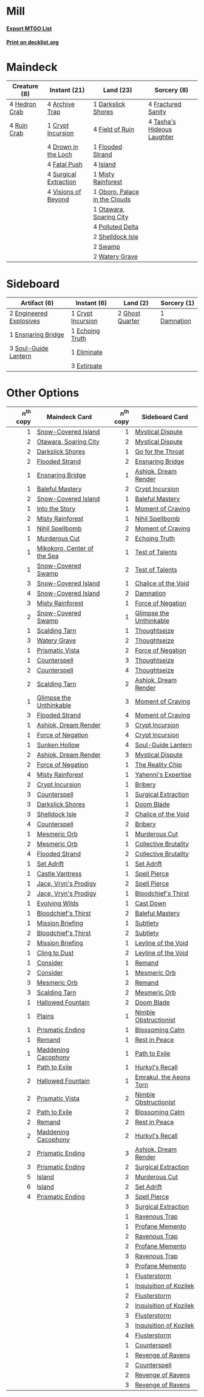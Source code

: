 # Mill

#### [Export MTGO List](../collection/Mill/Mill.txt)
#### [Print on decklist.org](http://decklist.org/?deckmain=4%09Archive%20Trap%0A1%09Crypt%20Incursion%0A1%09Darkslick%20Shores%0A4%09Drown%20in%20the%20Loch%0A4%09Fatal%20Push%0A4%09Field%20of%20Ruin%0A1%09Flooded%20Strand%0A4%09Fractured%20Sanity%0A4%09Hedron%20Crab%0A4%09Island%0A1%09Misty%20Rainforest%0A1%09Oboro,%20Palace%20in%20the%20Clouds%0A1%09Otawara,%20Soaring%20City%0A4%09Polluted%20Delta%0A4%09Ruin%20Crab%0A2%09Shelldock%20Isle%0A4%09Surgical%20Extraction%0A2%09Swamp%0A4%09Tasha's%20Hideous%20Laughter%0A4%09Visions%20of%20Beyond%0A2%09Watery%20Grave&deckside=1%09Crypt%20Incursion%0A1%09Damnation%0A1%09Echoing%20Truth%0A1%09Eliminate%0A2%09Engineered%20Explosives%0A1%09Ensnaring%20Bridge%0A3%09Extirpate%0A2%09Ghost%20Quarter%0A3%09Soul-Guide%20Lantern)
# Maindeck

|                                      Creature (8)                                      |                                          Instant (21)                                          |                                               Land (23)                                               |                                             Sorcery (8)                                             |
|----------------------------------------------------------------------------------------|------------------------------------------------------------------------------------------------|-------------------------------------------------------------------------------------------------------|-----------------------------------------------------------------------------------------------------|
|4 [Hedron Crab](http://gatherer.wizards.com/Pages/Card/Details.aspx?multiverseid=180348)|4 [Archive Trap](http://gatherer.wizards.com/Pages/Card/Details.aspx?multiverseid=197538)       |1 [Darkslick Shores](http://gatherer.wizards.com/Pages/Card/Details.aspx?multiverseid=209400)          |4 [Fractured Sanity](http://gatherer.wizards.com/Pages/Card/Details.aspx?multiverseid=522120)        |
|4 [Ruin Crab](http://gatherer.wizards.com/Pages/Card/Details.aspx?multiverseid=495191)  |1 [Crypt Incursion](http://gatherer.wizards.com/Pages/Card/Details.aspx?multiverseid=369056)    |4 [Field of Ruin](http://gatherer.wizards.com/Pages/Card/Details.aspx?multiverseid=435415)             |4 [Tasha's Hideous Laughter](http://gatherer.wizards.com/Pages/Card/Details.aspx?multiverseid=527365)|
|                                                                                        |4 [Drown in the Loch](http://gatherer.wizards.com/Pages/Card/Details.aspx?multiverseid=473150)  |1 [Flooded Strand](http://gatherer.wizards.com/Pages/Card/Details.aspx?multiverseid=405098)            |                                                                                                     |
|                                                                                        |4 [Fatal Push](http://gatherer.wizards.com/Pages/Card/Details.aspx?multiverseid=423724)         |4 [Island](http://gatherer.wizards.com/Pages/Card/Details.aspx?multiverseid=439857)                    |                                                                                                     |
|                                                                                        |4 [Surgical Extraction](http://gatherer.wizards.com/Pages/Card/Details.aspx?multiverseid=397706)|1 [Misty Rainforest](http://gatherer.wizards.com/Pages/Card/Details.aspx?multiverseid=405102)          |                                                                                                     |
|                                                                                        |4 [Visions of Beyond](http://gatherer.wizards.com/Pages/Card/Details.aspx?multiverseid=220226)  |1 [Oboro, Palace in the Clouds](http://gatherer.wizards.com/Pages/Card/Details.aspx?multiverseid=74206)|                                                                                                     |
|                                                                                        |                                                                                                |1 [Otawara, Soaring City](http://gatherer.wizards.com/Pages/Card/Details.aspx?multiverseid=548584)     |                                                                                                     |
|                                                                                        |                                                                                                |4 [Polluted Delta](http://gatherer.wizards.com/Pages/Card/Details.aspx?multiverseid=405104)            |                                                                                                     |
|                                                                                        |                                                                                                |2 [Shelldock Isle](http://gatherer.wizards.com/Pages/Card/Details.aspx?multiverseid=146178)            |                                                                                                     |
|                                                                                        |                                                                                                |2 [Swamp](http://gatherer.wizards.com/Pages/Card/Details.aspx?multiverseid=439858)                     |                                                                                                     |
|                                                                                        |                                                                                                |2 [Watery Grave](http://gatherer.wizards.com/Pages/Card/Details.aspx?multiverseid=405114)              |                                                                                                     |


# Sideboard

|                                          Artifact (6)                                           |                                        Instant (6)                                         |                                         Land (2)                                         |                                     Sorcery (1)                                      |
|-------------------------------------------------------------------------------------------------|--------------------------------------------------------------------------------------------|------------------------------------------------------------------------------------------|--------------------------------------------------------------------------------------|
|2 [Engineered Explosives](http://gatherer.wizards.com/Pages/Card/Details.aspx?multiverseid=50139)|1 [Crypt Incursion](http://gatherer.wizards.com/Pages/Card/Details.aspx?multiverseid=369056)|2 [Ghost Quarter](http://gatherer.wizards.com/Pages/Card/Details.aspx?multiverseid=389534)|1 [Damnation](http://gatherer.wizards.com/Pages/Card/Details.aspx?multiverseid=425888)|
|1 [Ensnaring Bridge](http://gatherer.wizards.com/Pages/Card/Details.aspx?multiverseid=15866)     |1 [Echoing Truth](http://gatherer.wizards.com/Pages/Card/Details.aspx?multiverseid=405212)  |                                                                                          |                                                                                      |
|3 [Soul-Guide Lantern](http://gatherer.wizards.com/Pages/Card/Details.aspx?multiverseid=476488)  |1 [Eliminate](http://gatherer.wizards.com/Pages/Card/Details.aspx?multiverseid=485420)      |                                                                                          |                                                                                      |
|                                                                                                 |3 [Extirpate](http://gatherer.wizards.com/Pages/Card/Details.aspx?multiverseid=370384)      |                                                                                          |                                                                                      |


# Other Options

|*n*<sup>th</sup> copy|                                            Maindeck Card                                             |*n*<sup>th</sup> copy|                                          Sideboard Card                                          |
|--------------------:|------------------------------------------------------------------------------------------------------|--------------------:|--------------------------------------------------------------------------------------------------|
|                    1|[Snow-Covered Island](http://gatherer.wizards.com/Pages/Card/Details.aspx?multiverseid=121130)        |                    1|[Mystical Dispute](http://gatherer.wizards.com/Pages/Card/Details.aspx?multiverseid=473020)       |
|                    2|[Otawara, Soaring City](http://gatherer.wizards.com/Pages/Card/Details.aspx?multiverseid=548584)      |                    2|[Mystical Dispute](http://gatherer.wizards.com/Pages/Card/Details.aspx?multiverseid=473020)       |
|                    2|[Darkslick Shores](http://gatherer.wizards.com/Pages/Card/Details.aspx?multiverseid=209400)           |                    1|[Go for the Throat](http://gatherer.wizards.com/Pages/Card/Details.aspx?multiverseid=433046)      |
|                    2|[Flooded Strand](http://gatherer.wizards.com/Pages/Card/Details.aspx?multiverseid=405098)             |                    2|[Ensnaring Bridge](http://gatherer.wizards.com/Pages/Card/Details.aspx?multiverseid=15866)        |
|                    1|[Ensnaring Bridge](http://gatherer.wizards.com/Pages/Card/Details.aspx?multiverseid=15866)            |                    1|[Ashiok, Dream Render](http://gatherer.wizards.com/Pages/Card/Details.aspx?multiverseid=461155)   |
|                    1|[Baleful Mastery](http://gatherer.wizards.com/Pages/Card/Details.aspx?multiverseid=513541)            |                    2|[Crypt Incursion](http://gatherer.wizards.com/Pages/Card/Details.aspx?multiverseid=369056)        |
|                    2|[Snow-Covered Island](http://gatherer.wizards.com/Pages/Card/Details.aspx?multiverseid=121130)        |                    1|[Baleful Mastery](http://gatherer.wizards.com/Pages/Card/Details.aspx?multiverseid=513541)        |
|                    1|[Into the Story](http://gatherer.wizards.com/Pages/Card/Details.aspx?multiverseid=473012)             |                    1|[Moment of Craving](http://gatherer.wizards.com/Pages/Card/Details.aspx?multiverseid=439736)      |
|                    2|[Misty Rainforest](http://gatherer.wizards.com/Pages/Card/Details.aspx?multiverseid=405102)           |                    1|[Nihil Spellbomb](http://gatherer.wizards.com/Pages/Card/Details.aspx?multiverseid=442215)        |
|                    1|[Nihil Spellbomb](http://gatherer.wizards.com/Pages/Card/Details.aspx?multiverseid=442215)            |                    2|[Moment of Craving](http://gatherer.wizards.com/Pages/Card/Details.aspx?multiverseid=439736)      |
|                    1|[Murderous Cut](http://gatherer.wizards.com/Pages/Card/Details.aspx?multiverseid=386613)              |                    2|[Echoing Truth](http://gatherer.wizards.com/Pages/Card/Details.aspx?multiverseid=405212)          |
|                    1|[Mikokoro, Center of the Sea](http://gatherer.wizards.com/Pages/Card/Details.aspx?multiverseid=442230)|                    1|[Test of Talents](http://gatherer.wizards.com/Pages/Card/Details.aspx?multiverseid=513536)        |
|                    1|[Snow-Covered Swamp](http://gatherer.wizards.com/Pages/Card/Details.aspx?multiverseid=121256)         |                    2|[Test of Talents](http://gatherer.wizards.com/Pages/Card/Details.aspx?multiverseid=513536)        |
|                    3|[Snow-Covered Island](http://gatherer.wizards.com/Pages/Card/Details.aspx?multiverseid=121130)        |                    1|[Chalice of the Void](http://gatherer.wizards.com/Pages/Card/Details.aspx?multiverseid=442211)    |
|                    4|[Snow-Covered Island](http://gatherer.wizards.com/Pages/Card/Details.aspx?multiverseid=121130)        |                    2|[Damnation](http://gatherer.wizards.com/Pages/Card/Details.aspx?multiverseid=425888)              |
|                    3|[Misty Rainforest](http://gatherer.wizards.com/Pages/Card/Details.aspx?multiverseid=405102)           |                    1|[Force of Negation](http://gatherer.wizards.com/Pages/Card/Details.aspx?multiverseid=464001)      |
|                    2|[Snow-Covered Swamp](http://gatherer.wizards.com/Pages/Card/Details.aspx?multiverseid=121256)         |                    1|[Glimpse the Unthinkable](http://gatherer.wizards.com/Pages/Card/Details.aspx?multiverseid=455918)|
|                    1|[Scalding Tarn](http://gatherer.wizards.com/Pages/Card/Details.aspx?multiverseid=405107)              |                    1|[Thoughtseize](http://gatherer.wizards.com/Pages/Card/Details.aspx?multiverseid=438676)           |
|                    3|[Watery Grave](http://gatherer.wizards.com/Pages/Card/Details.aspx?multiverseid=405114)               |                    2|[Thoughtseize](http://gatherer.wizards.com/Pages/Card/Details.aspx?multiverseid=438676)           |
|                    1|[Prismatic Vista](http://gatherer.wizards.com/Pages/Card/Details.aspx?multiverseid=464193)            |                    2|[Force of Negation](http://gatherer.wizards.com/Pages/Card/Details.aspx?multiverseid=464001)      |
|                    1|[Counterspell](http://gatherer.wizards.com/Pages/Card/Details.aspx?multiverseid=699)                  |                    3|[Thoughtseize](http://gatherer.wizards.com/Pages/Card/Details.aspx?multiverseid=438676)           |
|                    2|[Counterspell](http://gatherer.wizards.com/Pages/Card/Details.aspx?multiverseid=699)                  |                    4|[Thoughtseize](http://gatherer.wizards.com/Pages/Card/Details.aspx?multiverseid=438676)           |
|                    2|[Scalding Tarn](http://gatherer.wizards.com/Pages/Card/Details.aspx?multiverseid=405107)              |                    2|[Ashiok, Dream Render](http://gatherer.wizards.com/Pages/Card/Details.aspx?multiverseid=461155)   |
|                    1|[Glimpse the Unthinkable](http://gatherer.wizards.com/Pages/Card/Details.aspx?multiverseid=455918)    |                    3|[Moment of Craving](http://gatherer.wizards.com/Pages/Card/Details.aspx?multiverseid=439736)      |
|                    3|[Flooded Strand](http://gatherer.wizards.com/Pages/Card/Details.aspx?multiverseid=405098)             |                    4|[Moment of Craving](http://gatherer.wizards.com/Pages/Card/Details.aspx?multiverseid=439736)      |
|                    1|[Ashiok, Dream Render](http://gatherer.wizards.com/Pages/Card/Details.aspx?multiverseid=461155)       |                    3|[Crypt Incursion](http://gatherer.wizards.com/Pages/Card/Details.aspx?multiverseid=369056)        |
|                    1|[Force of Negation](http://gatherer.wizards.com/Pages/Card/Details.aspx?multiverseid=464001)          |                    4|[Crypt Incursion](http://gatherer.wizards.com/Pages/Card/Details.aspx?multiverseid=369056)        |
|                    1|[Sunken Hollow](http://gatherer.wizards.com/Pages/Card/Details.aspx?multiverseid=402051)              |                    4|[Soul-Guide Lantern](http://gatherer.wizards.com/Pages/Card/Details.aspx?multiverseid=476488)     |
|                    2|[Ashiok, Dream Render](http://gatherer.wizards.com/Pages/Card/Details.aspx?multiverseid=461155)       |                    3|[Mystical Dispute](http://gatherer.wizards.com/Pages/Card/Details.aspx?multiverseid=473020)       |
|                    2|[Force of Negation](http://gatherer.wizards.com/Pages/Card/Details.aspx?multiverseid=464001)          |                    1|[The Reality Chip](http://gatherer.wizards.com/Pages/Card/Details.aspx?multiverseid=548372)       |
|                    4|[Misty Rainforest](http://gatherer.wizards.com/Pages/Card/Details.aspx?multiverseid=405102)           |                    1|[Yahenni's Expertise](http://gatherer.wizards.com/Pages/Card/Details.aspx?multiverseid=423742)    |
|                    2|[Crypt Incursion](http://gatherer.wizards.com/Pages/Card/Details.aspx?multiverseid=369056)            |                    1|[Bribery](http://gatherer.wizards.com/Pages/Card/Details.aspx?multiverseid=45279)                 |
|                    3|[Counterspell](http://gatherer.wizards.com/Pages/Card/Details.aspx?multiverseid=699)                  |                    1|[Surgical Extraction](http://gatherer.wizards.com/Pages/Card/Details.aspx?multiverseid=397706)    |
|                    3|[Darkslick Shores](http://gatherer.wizards.com/Pages/Card/Details.aspx?multiverseid=209400)           |                    1|[Doom Blade](http://gatherer.wizards.com/Pages/Card/Details.aspx?multiverseid=247322)             |
|                    3|[Shelldock Isle](http://gatherer.wizards.com/Pages/Card/Details.aspx?multiverseid=146178)             |                    2|[Chalice of the Void](http://gatherer.wizards.com/Pages/Card/Details.aspx?multiverseid=442211)    |
|                    4|[Counterspell](http://gatherer.wizards.com/Pages/Card/Details.aspx?multiverseid=699)                  |                    2|[Bribery](http://gatherer.wizards.com/Pages/Card/Details.aspx?multiverseid=45279)                 |
|                    1|[Mesmeric Orb](http://gatherer.wizards.com/Pages/Card/Details.aspx?multiverseid=30008)                |                    1|[Murderous Cut](http://gatherer.wizards.com/Pages/Card/Details.aspx?multiverseid=386613)          |
|                    2|[Mesmeric Orb](http://gatherer.wizards.com/Pages/Card/Details.aspx?multiverseid=30008)                |                    1|[Collective Brutality](http://gatherer.wizards.com/Pages/Card/Details.aspx?multiverseid=414380)   |
|                    4|[Flooded Strand](http://gatherer.wizards.com/Pages/Card/Details.aspx?multiverseid=405098)             |                    2|[Collective Brutality](http://gatherer.wizards.com/Pages/Card/Details.aspx?multiverseid=414380)   |
|                    1|[Set Adrift](http://gatherer.wizards.com/Pages/Card/Details.aspx?multiverseid=386661)                 |                    1|[Set Adrift](http://gatherer.wizards.com/Pages/Card/Details.aspx?multiverseid=386661)             |
|                    1|[Castle Vantress](http://gatherer.wizards.com/Pages/Card/Details.aspx?multiverseid=473204)            |                    1|[Spell Pierce](http://gatherer.wizards.com/Pages/Card/Details.aspx?multiverseid=425876)           |
|                    1|[Jace, Vryn's Prodigy](http://gatherer.wizards.com/Pages/Card/Details.aspx?multiverseid=398434)       |                    2|[Spell Pierce](http://gatherer.wizards.com/Pages/Card/Details.aspx?multiverseid=425876)           |
|                    2|[Jace, Vryn's Prodigy](http://gatherer.wizards.com/Pages/Card/Details.aspx?multiverseid=398434)       |                    1|[Bloodchief's Thirst](http://gatherer.wizards.com/Pages/Card/Details.aspx?multiverseid=491729)    |
|                    1|[Evolving Wilds](http://gatherer.wizards.com/Pages/Card/Details.aspx?multiverseid=426944)             |                    1|[Cast Down](http://gatherer.wizards.com/Pages/Card/Details.aspx?multiverseid=442969)              |
|                    1|[Bloodchief's Thirst](http://gatherer.wizards.com/Pages/Card/Details.aspx?multiverseid=491729)        |                    2|[Baleful Mastery](http://gatherer.wizards.com/Pages/Card/Details.aspx?multiverseid=513541)        |
|                    1|[Mission Briefing](http://gatherer.wizards.com/Pages/Card/Details.aspx?multiverseid=452794)           |                    1|[Subtlety](http://gatherer.wizards.com/Pages/Card/Details.aspx?multiverseid=522143)               |
|                    2|[Bloodchief's Thirst](http://gatherer.wizards.com/Pages/Card/Details.aspx?multiverseid=491729)        |                    2|[Subtlety](http://gatherer.wizards.com/Pages/Card/Details.aspx?multiverseid=522143)               |
|                    2|[Mission Briefing](http://gatherer.wizards.com/Pages/Card/Details.aspx?multiverseid=452794)           |                    1|[Leyline of the Void](http://gatherer.wizards.com/Pages/Card/Details.aspx?multiverseid=107682)    |
|                    1|[Cling to Dust](http://gatherer.wizards.com/Pages/Card/Details.aspx?multiverseid=476338)              |                    2|[Leyline of the Void](http://gatherer.wizards.com/Pages/Card/Details.aspx?multiverseid=107682)    |
|                    1|[Consider](http://gatherer.wizards.com/Pages/Card/Details.aspx?multiverseid=534803)                   |                    1|[Remand](http://gatherer.wizards.com/Pages/Card/Details.aspx?multiverseid=380255)                 |
|                    2|[Consider](http://gatherer.wizards.com/Pages/Card/Details.aspx?multiverseid=534803)                   |                    1|[Mesmeric Orb](http://gatherer.wizards.com/Pages/Card/Details.aspx?multiverseid=30008)            |
|                    3|[Mesmeric Orb](http://gatherer.wizards.com/Pages/Card/Details.aspx?multiverseid=30008)                |                    2|[Remand](http://gatherer.wizards.com/Pages/Card/Details.aspx?multiverseid=380255)                 |
|                    3|[Scalding Tarn](http://gatherer.wizards.com/Pages/Card/Details.aspx?multiverseid=405107)              |                    2|[Mesmeric Orb](http://gatherer.wizards.com/Pages/Card/Details.aspx?multiverseid=30008)            |
|                    1|[Hallowed Fountain](http://gatherer.wizards.com/Pages/Card/Details.aspx?multiverseid=97071)           |                    2|[Doom Blade](http://gatherer.wizards.com/Pages/Card/Details.aspx?multiverseid=247322)             |
|                    1|[Plains](http://gatherer.wizards.com/Pages/Card/Details.aspx?multiverseid=439856)                     |                    1|[Nimble Obstructionist](http://gatherer.wizards.com/Pages/Card/Details.aspx?multiverseid=430729)  |
|                    1|[Prismatic Ending](http://gatherer.wizards.com/Pages/Card/Details.aspx?multiverseid=522101)           |                    1|[Blossoming Calm](http://gatherer.wizards.com/Pages/Card/Details.aspx?multiverseid=522083)        |
|                    1|[Remand](http://gatherer.wizards.com/Pages/Card/Details.aspx?multiverseid=380255)                     |                    1|[Rest in Peace](http://gatherer.wizards.com/Pages/Card/Details.aspx?multiverseid=442021)          |
|                    1|[Maddening Cacophony](http://gatherer.wizards.com/Pages/Card/Details.aspx?multiverseid=495612)        |                    1|[Path to Exile](http://gatherer.wizards.com/Pages/Card/Details.aspx?multiverseid=220511)          |
|                    1|[Path to Exile](http://gatherer.wizards.com/Pages/Card/Details.aspx?multiverseid=220511)              |                    1|[Hurkyl's Recall](http://gatherer.wizards.com/Pages/Card/Details.aspx?multiverseid=135260)        |
|                    2|[Hallowed Fountain](http://gatherer.wizards.com/Pages/Card/Details.aspx?multiverseid=97071)           |                    1|[Emrakul, the Aeons Torn](http://gatherer.wizards.com/Pages/Card/Details.aspx?multiverseid=397905)|
|                    2|[Prismatic Vista](http://gatherer.wizards.com/Pages/Card/Details.aspx?multiverseid=464193)            |                    2|[Nimble Obstructionist](http://gatherer.wizards.com/Pages/Card/Details.aspx?multiverseid=430729)  |
|                    2|[Path to Exile](http://gatherer.wizards.com/Pages/Card/Details.aspx?multiverseid=220511)              |                    2|[Blossoming Calm](http://gatherer.wizards.com/Pages/Card/Details.aspx?multiverseid=522083)        |
|                    2|[Remand](http://gatherer.wizards.com/Pages/Card/Details.aspx?multiverseid=380255)                     |                    2|[Rest in Peace](http://gatherer.wizards.com/Pages/Card/Details.aspx?multiverseid=442021)          |
|                    2|[Maddening Cacophony](http://gatherer.wizards.com/Pages/Card/Details.aspx?multiverseid=495612)        |                    2|[Hurkyl's Recall](http://gatherer.wizards.com/Pages/Card/Details.aspx?multiverseid=135260)        |
|                    2|[Prismatic Ending](http://gatherer.wizards.com/Pages/Card/Details.aspx?multiverseid=522101)           |                    3|[Ashiok, Dream Render](http://gatherer.wizards.com/Pages/Card/Details.aspx?multiverseid=461155)   |
|                    3|[Prismatic Ending](http://gatherer.wizards.com/Pages/Card/Details.aspx?multiverseid=522101)           |                    2|[Surgical Extraction](http://gatherer.wizards.com/Pages/Card/Details.aspx?multiverseid=397706)    |
|                    5|[Island](http://gatherer.wizards.com/Pages/Card/Details.aspx?multiverseid=439857)                     |                    2|[Murderous Cut](http://gatherer.wizards.com/Pages/Card/Details.aspx?multiverseid=386613)          |
|                    6|[Island](http://gatherer.wizards.com/Pages/Card/Details.aspx?multiverseid=439857)                     |                    2|[Set Adrift](http://gatherer.wizards.com/Pages/Card/Details.aspx?multiverseid=386661)             |
|                    4|[Prismatic Ending](http://gatherer.wizards.com/Pages/Card/Details.aspx?multiverseid=522101)           |                    3|[Spell Pierce](http://gatherer.wizards.com/Pages/Card/Details.aspx?multiverseid=425876)           |
|                     |                                                                                                      |                    3|[Surgical Extraction](http://gatherer.wizards.com/Pages/Card/Details.aspx?multiverseid=397706)    |
|                     |                                                                                                      |                    1|[Ravenous Trap](http://gatherer.wizards.com/Pages/Card/Details.aspx?multiverseid=197537)          |
|                     |                                                                                                      |                    1|[Profane Memento](http://gatherer.wizards.com/Pages/Card/Details.aspx?multiverseid=383353)        |
|                     |                                                                                                      |                    2|[Ravenous Trap](http://gatherer.wizards.com/Pages/Card/Details.aspx?multiverseid=197537)          |
|                     |                                                                                                      |                    2|[Profane Memento](http://gatherer.wizards.com/Pages/Card/Details.aspx?multiverseid=383353)        |
|                     |                                                                                                      |                    3|[Ravenous Trap](http://gatherer.wizards.com/Pages/Card/Details.aspx?multiverseid=197537)          |
|                     |                                                                                                      |                    3|[Profane Memento](http://gatherer.wizards.com/Pages/Card/Details.aspx?multiverseid=383353)        |
|                     |                                                                                                      |                    1|[Flusterstorm](http://gatherer.wizards.com/Pages/Card/Details.aspx?multiverseid=228255)           |
|                     |                                                                                                      |                    1|[Inquisition of Kozilek](http://gatherer.wizards.com/Pages/Card/Details.aspx?multiverseid=416897) |
|                     |                                                                                                      |                    2|[Flusterstorm](http://gatherer.wizards.com/Pages/Card/Details.aspx?multiverseid=228255)           |
|                     |                                                                                                      |                    2|[Inquisition of Kozilek](http://gatherer.wizards.com/Pages/Card/Details.aspx?multiverseid=416897) |
|                     |                                                                                                      |                    3|[Flusterstorm](http://gatherer.wizards.com/Pages/Card/Details.aspx?multiverseid=228255)           |
|                     |                                                                                                      |                    3|[Inquisition of Kozilek](http://gatherer.wizards.com/Pages/Card/Details.aspx?multiverseid=416897) |
|                     |                                                                                                      |                    4|[Flusterstorm](http://gatherer.wizards.com/Pages/Card/Details.aspx?multiverseid=228255)           |
|                     |                                                                                                      |                    1|[Counterspell](http://gatherer.wizards.com/Pages/Card/Details.aspx?multiverseid=699)              |
|                     |                                                                                                      |                    1|[Revenge of Ravens](http://gatherer.wizards.com/Pages/Card/Details.aspx?multiverseid=473066)      |
|                     |                                                                                                      |                    2|[Counterspell](http://gatherer.wizards.com/Pages/Card/Details.aspx?multiverseid=699)              |
|                     |                                                                                                      |                    2|[Revenge of Ravens](http://gatherer.wizards.com/Pages/Card/Details.aspx?multiverseid=473066)      |
|                     |                                                                                                      |                    3|[Revenge of Ravens](http://gatherer.wizards.com/Pages/Card/Details.aspx?multiverseid=473066)      |

